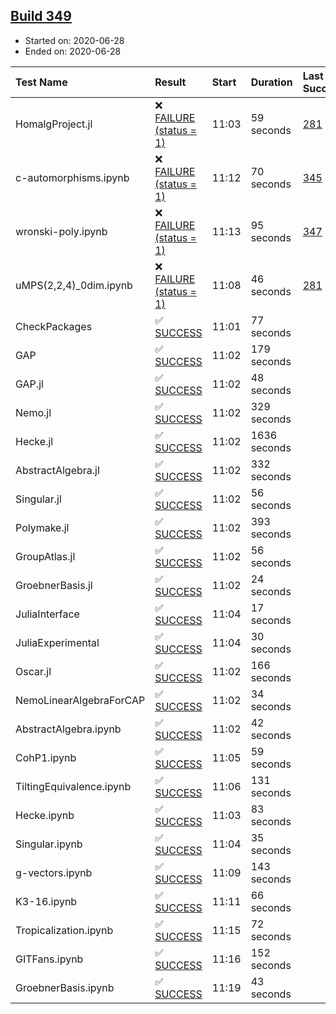 ## [Build 349](https://oscarci.mathematik.uni-kl.de/job/oscar-stable/349/)

* Started on: 2020-06-28
* Ended on: 2020-06-28

| Test Name    | Result | Start | Duration | Last Success | First Failure |
|:-------------|:-------|:------|:---------|:-------------|:--------------|
| HomalgProject.jl | ❌ [FAILURE (status = 1)](https://oscarci.mathematik.uni-kl.de/job/oscar-stable/349/artifact/logs/build-349/HomalgProject.jl.log) | 11:03 | 59 seconds | [281](https://oscarci.mathematik.uni-kl.de/job/oscar-stable/281/) | [282](https://oscarci.mathematik.uni-kl.de/job/oscar-stable/282/) |
| c-automorphisms.ipynb | ❌ [FAILURE (status = 1)](https://oscarci.mathematik.uni-kl.de/job/oscar-stable/349/artifact/logs/build-349/c-automorphisms.ipynb.log) | 11:12 | 70 seconds | [345](https://oscarci.mathematik.uni-kl.de/job/oscar-stable/345/) | [346](https://oscarci.mathematik.uni-kl.de/job/oscar-stable/346/) |
| wronski-poly.ipynb | ❌ [FAILURE (status = 1)](https://oscarci.mathematik.uni-kl.de/job/oscar-stable/349/artifact/logs/build-349/wronski-poly.ipynb.log) | 11:13 | 95 seconds | [347](https://oscarci.mathematik.uni-kl.de/job/oscar-stable/347/) | [348](https://oscarci.mathematik.uni-kl.de/job/oscar-stable/348/) |
| uMPS(2,2,4)_0dim.ipynb | ❌ [FAILURE (status = 1)](https://oscarci.mathematik.uni-kl.de/job/oscar-stable/349/artifact/logs/build-349/uMPS-2-2-4-_0dim.ipynb.log) | 11:08 | 46 seconds | [281](https://oscarci.mathematik.uni-kl.de/job/oscar-stable/281/) | [282](https://oscarci.mathematik.uni-kl.de/job/oscar-stable/282/) |
| CheckPackages | ✅ [SUCCESS](https://oscarci.mathematik.uni-kl.de/job/oscar-stable/349/artifact/logs/build-349/CheckPackages.log) | 11:01 | 77 seconds |  |  |
| GAP | ✅ [SUCCESS](https://oscarci.mathematik.uni-kl.de/job/oscar-stable/349/artifact/logs/build-349/GAP.log) | 11:02 | 179 seconds |  |  |
| GAP.jl | ✅ [SUCCESS](https://oscarci.mathematik.uni-kl.de/job/oscar-stable/349/artifact/logs/build-349/GAP.jl.log) | 11:02 | 48 seconds |  |  |
| Nemo.jl | ✅ [SUCCESS](https://oscarci.mathematik.uni-kl.de/job/oscar-stable/349/artifact/logs/build-349/Nemo.jl.log) | 11:02 | 329 seconds |  |  |
| Hecke.jl | ✅ [SUCCESS](https://oscarci.mathematik.uni-kl.de/job/oscar-stable/349/artifact/logs/build-349/Hecke.jl.log) | 11:02 | 1636 seconds |  |  |
| AbstractAlgebra.jl | ✅ [SUCCESS](https://oscarci.mathematik.uni-kl.de/job/oscar-stable/349/artifact/logs/build-349/AbstractAlgebra.jl.log) | 11:02 | 332 seconds |  |  |
| Singular.jl | ✅ [SUCCESS](https://oscarci.mathematik.uni-kl.de/job/oscar-stable/349/artifact/logs/build-349/Singular.jl.log) | 11:02 | 56 seconds |  |  |
| Polymake.jl | ✅ [SUCCESS](https://oscarci.mathematik.uni-kl.de/job/oscar-stable/349/artifact/logs/build-349/Polymake.jl.log) | 11:02 | 393 seconds |  |  |
| GroupAtlas.jl | ✅ [SUCCESS](https://oscarci.mathematik.uni-kl.de/job/oscar-stable/349/artifact/logs/build-349/GroupAtlas.jl.log) | 11:02 | 56 seconds |  |  |
| GroebnerBasis.jl | ✅ [SUCCESS](https://oscarci.mathematik.uni-kl.de/job/oscar-stable/349/artifact/logs/build-349/GroebnerBasis.jl.log) | 11:02 | 24 seconds |  |  |
| JuliaInterface | ✅ [SUCCESS](https://oscarci.mathematik.uni-kl.de/job/oscar-stable/349/artifact/logs/build-349/JuliaInterface.log) | 11:04 | 17 seconds |  |  |
| JuliaExperimental | ✅ [SUCCESS](https://oscarci.mathematik.uni-kl.de/job/oscar-stable/349/artifact/logs/build-349/JuliaExperimental.log) | 11:04 | 30 seconds |  |  |
| Oscar.jl | ✅ [SUCCESS](https://oscarci.mathematik.uni-kl.de/job/oscar-stable/349/artifact/logs/build-349/Oscar.jl.log) | 11:02 | 166 seconds |  |  |
| NemoLinearAlgebraForCAP | ✅ [SUCCESS](https://oscarci.mathematik.uni-kl.de/job/oscar-stable/349/artifact/logs/build-349/NemoLinearAlgebraForCAP.log) | 11:02 | 34 seconds |  |  |
| AbstractAlgebra.ipynb | ✅ [SUCCESS](https://oscarci.mathematik.uni-kl.de/job/oscar-stable/349/artifact/logs/build-349/AbstractAlgebra.ipynb.log) | 11:02 | 42 seconds |  |  |
| CohP1.ipynb | ✅ [SUCCESS](https://oscarci.mathematik.uni-kl.de/job/oscar-stable/349/artifact/logs/build-349/CohP1.ipynb.log) | 11:05 | 59 seconds |  |  |
| TiltingEquivalence.ipynb | ✅ [SUCCESS](https://oscarci.mathematik.uni-kl.de/job/oscar-stable/349/artifact/logs/build-349/TiltingEquivalence.ipynb.log) | 11:06 | 131 seconds |  |  |
| Hecke.ipynb | ✅ [SUCCESS](https://oscarci.mathematik.uni-kl.de/job/oscar-stable/349/artifact/logs/build-349/Hecke.ipynb.log) | 11:03 | 83 seconds |  |  |
| Singular.ipynb | ✅ [SUCCESS](https://oscarci.mathematik.uni-kl.de/job/oscar-stable/349/artifact/logs/build-349/Singular.ipynb.log) | 11:04 | 35 seconds |  |  |
| g-vectors.ipynb | ✅ [SUCCESS](https://oscarci.mathematik.uni-kl.de/job/oscar-stable/349/artifact/logs/build-349/g-vectors.ipynb.log) | 11:09 | 143 seconds |  |  |
| K3-16.ipynb | ✅ [SUCCESS](https://oscarci.mathematik.uni-kl.de/job/oscar-stable/349/artifact/logs/build-349/K3-16.ipynb.log) | 11:11 | 66 seconds |  |  |
| Tropicalization.ipynb | ✅ [SUCCESS](https://oscarci.mathematik.uni-kl.de/job/oscar-stable/349/artifact/logs/build-349/Tropicalization.ipynb.log) | 11:15 | 72 seconds |  |  |
| GITFans.ipynb | ✅ [SUCCESS](https://oscarci.mathematik.uni-kl.de/job/oscar-stable/349/artifact/logs/build-349/GITFans.ipynb.log) | 11:16 | 152 seconds |  |  |
| GroebnerBasis.ipynb | ✅ [SUCCESS](https://oscarci.mathematik.uni-kl.de/job/oscar-stable/349/artifact/logs/build-349/GroebnerBasis.ipynb.log) | 11:19 | 43 seconds |  |  |
